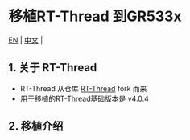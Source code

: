 # 移植RT-Thread 到GR533x 



[EN](README.md) |  [中文](README_zh.md) |



## 1. 关于 RT-Thread

- RT-Thread 从仓库  [RT-Thread](https://github.com/RT-Thread/rt-thread) fork 而来
- 用于移植的RT-Thread基础版本是 v4.0.4



## 2. 移植介绍

